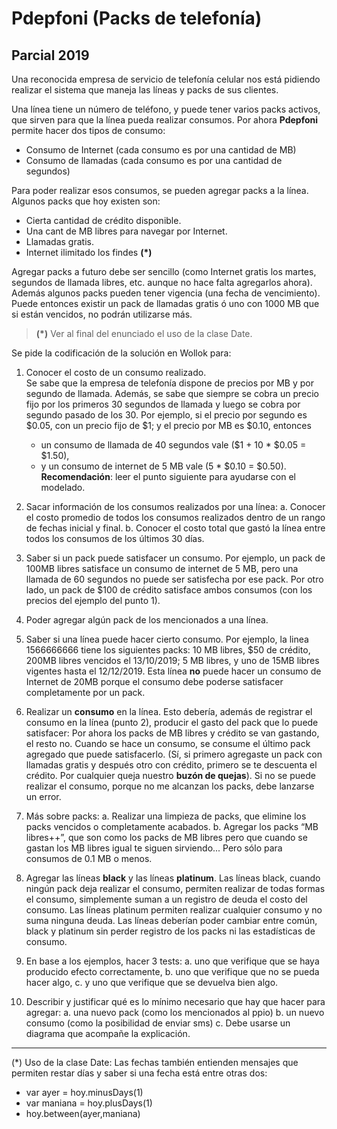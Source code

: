 # Pdepfoni (Packs de telefonía)
## Parcial 2019

Una reconocida empresa de servicio de telefonía celular nos está pidiendo realizar el sistema que maneja las líneas y packs de sus clientes.

Una línea tiene un número de teléfono, y puede tener varios packs activos, que sirven para que la línea pueda realizar consumos. Por ahora **Pdepfoni** permite hacer dos tipos de consumo:
- Consumo de Internet (cada consumo es por una cantidad de MB)
- Consumo de llamadas (cada consumo es por una cantidad de segundos)

Para poder realizar esos consumos, se pueden agregar packs a la línea. Algunos packs que hoy existen son: 
- Cierta cantidad de crédito disponible.
- Una cant de MB libres para navegar por Internet.
- Llamadas gratis.
- Internet ilimitado los findes **(*)**

Agregar packs a futuro debe ser sencillo (como Internet gratis los martes, segundos de llamada libres, etc. aunque no hace falta agregarlos ahora).
Además algunos packs pueden tener vigencia (una fecha de vencimiento). Puede entonces existir un pack de llamadas gratis ó uno con 1000 MB que si están vencidos, no podrán utilizarse más.

> **(*)** Ver al final del enunciado el uso de la clase Date.

Se pide la codificación de la solución en Wollok para:
1.  Conocer el costo de un consumo realizado.	
    Se sabe que la empresa de telefonía dispone de precios por MB y por segundo de llamada. Además, se sabe que siempre se cobra un precio fijo por los primeros 30 segundos de llamada y luego se cobra por segundo pasado de los 30.
    Por ejemplo, si el precio por segundo es $0.05, con un precio fijo de $1; y el precio por MB es $0.10, entonces 
    - un consumo de llamada de 40 segundos vale ($1 + 10 * $0.05 = $1.50),
    - y un consumo de internet de 5 MB vale (5 * $0.10 = $0.50).
    **Recomendación**: leer el punto siguiente para ayudarse con el modelado.

2.  Sacar información de los consumos realizados por una línea:
    a. Conocer el costo promedio de todos los consumos realizados dentro de un rango de fechas inicial y final.
    b. Conocer el costo total que gastó la línea entre todos los consumos de los últimos 30 días.

3.  Saber si un pack puede satisfacer un consumo.
    Por ejemplo, un pack de 100MB libres satisface un consumo de internet de 5 MB, pero una llamada de 60 segundos no puede ser satisfecha por ese pack. Por otro lado, un pack de $100 de crédito satisface ambos consumos (con los precios del ejemplo del punto 1).

4.  Poder agregar algún pack de los mencionados a una línea.

5.  Saber si una línea puede hacer cierto consumo.
    Por ejemplo, la linea 1566666666 tiene los siguientes packs: 10 MB libres, $50 de crédito, 200MB libres vencidos el 13/10/2019; 5 MB libres, y uno de 15MB libres vigentes hasta el 12/12/2019.
    Esta línea **no** puede hacer un consumo de Internet de 20MB porque el consumo debe poderse satisfacer completamente por un pack.

6.  Realizar un **consumo** en la línea. Esto debería, además de registrar el consumo en la línea (punto 2), producir el gasto del pack que lo   puede satisfacer: Por ahora los packs de MB libres y crédito se van gastando, el resto no. Cuando se hace un consumo, se consume el último pack agregado que puede satisfacerlo. (Sí, si primero agregaste un pack con llamadas gratis y después otro con crédito, primero se te descuenta el crédito. Por cualquier queja nuestro **buzón de quejas**).
    Si no se puede realizar el consumo, porque no me alcanzan los packs, debe lanzarse un error.

7.  Más sobre packs:
    a. Realizar una limpieza de packs, que elimine los packs vencidos o completamente acabados.
    b. Agregar los packs “MB libres++”, que son como los packs de MB libres pero que cuando se gastan los MB libres igual te siguen sirviendo... Pero sólo para consumos de 0.1 MB o menos.

8.  Agregar las líneas **black** y las líneas **platinum**. Las líneas black, cuando ningún pack deja realizar el consumo, permiten realizar de todas formas el consumo, simplemente suman a un registro de deuda el costo del consumo. Las líneas platinum permiten realizar cualquier consumo y no suma ninguna deuda. Las líneas deberían poder cambiar entre común, black y platinum sin perder registro de los packs ni las estadísticas de consumo.

9.  En base a los ejemplos, hacer 3 tests:
    a. uno que verifique que se haya producido efecto correctamente, 
    b. uno que verifique que no se pueda hacer algo, 
    c. y uno que verifique que se devuelva bien algo.

10. Describir y justificar qué es lo mínimo necesario que hay que hacer para agregar:
    a. una nuevo pack (como los mencionados al ppio)
    b. un nuevo consumo (como la posibilidad de enviar sms)
    c. Debe usarse un diagrama que acompañe la explicación.

___

(*) Uso de la clase Date:
Las fechas también entienden mensajes que permiten restar días y saber si una fecha está entre otras dos:
- var ayer = hoy.minusDays(1)
- var maniana = hoy.plusDays(1)
- hoy.between(ayer,maniana)